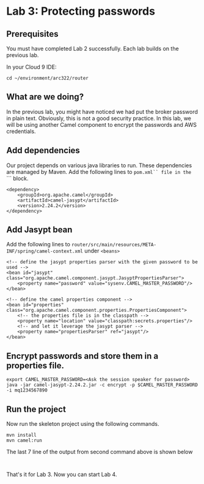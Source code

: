# Lab 3: Protecting passwords

## Prerequisites

You must have completed Lab 2 successfully. Each lab builds on the previous lab. 

In your Cloud 9 IDE:

```
cd ~/environment/arc322/router
```

## What are we doing?

In the previous lab, you might have noticed we had put the broker password in plain text. Obviously, this is not a good security practice. In this lab, we will be using another Camel component to encrypt the passwords and AWS credentials.

## Add dependencies

Our project depends on various java libraries to run. These dependencies are managed by Maven. Add the following lines to ```pom.xml`` file in the ```<dependencies>``` block.

```
<dependency>
    <groupId>org.apache.camel</groupId>
    <artifactId>camel-jasypt</artifactId>
    <version>2.24.2</version>
</dependency>
```

## Add Jasypt bean

Add the following lines to ```router/src/main/resources/META-INF/spring/camel-context.xml``` under ```<beans>``` 

```
<!-- define the jasypt properties parser with the given password to be used -->
<bean id="jasypt" class="org.apache.camel.component.jasypt.JasyptPropertiesParser">
    <property name="password" value="sysenv.CAMEL_MASTER_PASSWORD"/>
</bean>

<!-- define the camel properties component -->
<bean id="properties" class="org.apache.camel.component.properties.PropertiesComponent">
    <!-- the properties file is in the classpath -->
    <property name="location" value="classpath:secrets.properties"/>
    <!-- and let it leverage the jasypt parser -->
    <property name="propertiesParser" ref="jasypt"/>
</bean>
```

## Encrypt passwords and store them in a properties file.

```
export CAMEL_MASTER_PASSWORD=<Ask the session speaker for password>
java -jar camel-jasypt-2.24.2.jar -c encrypt -p $CAMEL_MASTER_PASSWORD -i mq1234567890
```

## Run the project 

Now run the skeleton project using the following commands. 

```
mvn install
mvn camel:run
```

The last 7 line of the output from second command above is shown below

```
 
```

That's it for Lab 3. Now you can start Lab 4.
